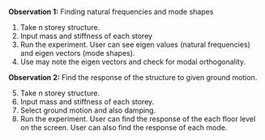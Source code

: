 **Observation 1:** Finding natural frequencies and mode shapes

1. Take n storey structure.
2. Input mass and stiffness of each storey
3. Run the experiment. User can see eigen values (natural frequencies) and eigen vectors (mode shapes).
4. Use may note the eigen vectors and check for modal orthogonality.

**Observation 2:** Find the response of the structure to given ground motion.

5. Take n storey structure.
6. Input mass and stiffness of each storey.
7. Select ground motion and also damping.
8. Run the experiment. User can find the response of the each floor level on the screen. User can also find the response of each mode.
